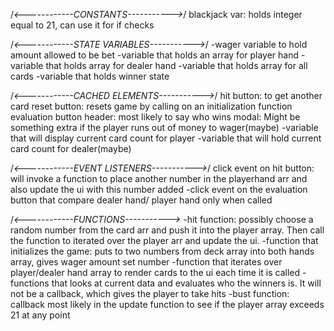 /*<------------CONSTANTS----------->*/
blackjack var: holds integer equal to 21, can use it for if checks


/*<------------STATE VARIABLES----------->*/
-wager variable to hold amount allowed to be bet
-variable that holds an array for player hand
-variable that holds array for dealer hand
-variable that holds array for all cards
-variable that holds winner state

/*<------------CACHED ELEMENTS----------->*/
hit button: to get another card
reset button: resets game by calling on an initialization function
evaluation button
header: most likely to say who wins
modal: Might be something extra if the player runs out of money to wager(maybe)
-variable that will display current card count for player
-variable that will hold current card count for dealer(maybe)

/*<------------EVENT LISTENERS----------->*/
click event on hit button: will invoke a function to place another number in the playerhand arr and also update the ui with this number added
-click event on the evaluation button that compare dealer hand/ player hand only when called

/*<------------FUNCTIONS----------->*
-hit function: possibly choose a random number from the card arr and push it into the player array. Then call the function to iterated over the player arr and update the ui.
-function that initializes the game: puts to two numbers from deck array into both hands array, gives wager amount set number
-function that iterates over player/dealer hand array to render cards to the ui each time it is called
-functions that looks at current data and evaluates who the winners is. It will not be a callback, which gives the player to take hits
-bust function: callback most likely in the update function to see if the player array exceeds 21 at any point